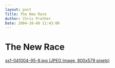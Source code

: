 ```yaml
---
layout: post
Title: The New Race  
Author: Chris Prather
Date: 2004-10-08 11:43:00
---
```


# The New Race
<a title="ss1-041004-95-8.jpg (JPEG Image, 800x579 pixels)" href="http://www.mojaveairport.com/images/xprize2/ss1-041004-95-8.jpg">ss1-041004-95-8.jpg (JPEG Image, 800x579 pixels)</a>


